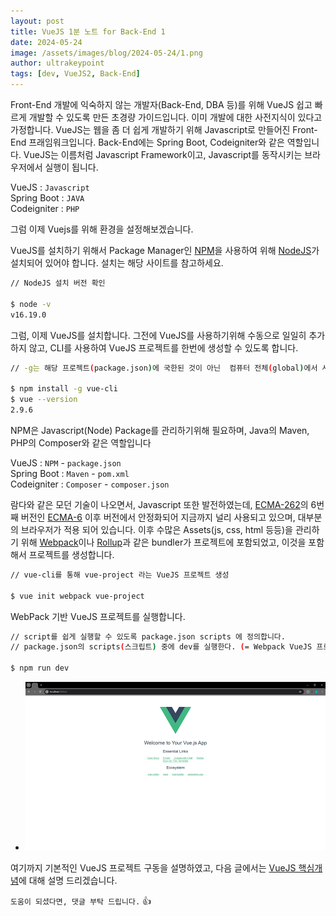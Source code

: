 ```yaml
---
layout: post
title: VueJS 1분 노트 for Back-End 1
date: 2024-05-24
image: /assets/images/blog/2024-05-24/1.png
author: ultrakeypoint
tags: [dev, VueJS2, Back-End]
---
```


Front-End 개발에 익숙하지 않는 개발자(Back-End, DBA 등)를 위해 VueJS 쉽고 빠르게 개발할 수 있도록 만든 초경량 가이드입니다. 이미 개발에 대한 사전지식이 있다고 가정합니다. VueJS는 웹을 좀 더 쉽게 개발하기 위해 Javascript로 만들어진 Front-End 프래임워크입니다. Back-End에는 Spring Boot, Codeigniter와 같은 역할입니다. VueJS는 이름처럼 Javascript Framework이고, Javascript를 동작시키는 브라우저에서 실행이 됩니다.

VueJS : `Javascript`  
Spring Boot : `JAVA`  
Codeigniter : `PHP`

그럼 이제 Vuejs를 위해 환경을 설정해보겠습니다.

VueJS를 설치하기 위해서 Package Manager인 [NPM]을 사용하여 위해 [NodeJS]가 설치되어 있어야 합니다. 설치는 해당 사이트를 참고하세요.

```bash
// NodeJS 설치 버전 확인

$ node -v
v16.19.0
```

그럼, 이제 VueJS를 설치합니다. 그전에 VueJS를 사용하기위해 수동으로 일일히 추가하지 않고, CLI를 사용하여 VueJS 프로젝트를 한번에 생성할 수 있도록 합니다.

```bash
// -g는 해당 프로젝트(package.json)에 국한된 것이 아닌  컴퓨터 전체(global)에서 사용하기 위해 설치합니다.

$ npm install -g vue-cli
$ vue --version
2.9.6
```

NPM은 Javascript(Node) Package를 관리하기위해 필요하며, Java의 Maven, PHP의 Composer와 같은 역할입니다

VueJS : `NPM` - `package.json`  
Spring Boot : `Maven` - `pom.xml`  
Codeigniter : `Composer` - `composer.json`

람다와 같은 모던 기술이 나오면서, Javascript 또한 발전하였는데, [ECMA-262]의 6번째 버전인 [ECMA-6] 이후 버전에서 안정화되어 지금까지 널리 사용되고 있으며, 대부분의 브라우저가 적용 되어 있습니다. 이후 수많은 Assets(js, css, html 등등)을 관리하기 위해 [Webpack]이나 [Rollup]과 같은 bundler가 프로젝트에 포함되었고, 이것을 포함해서 프로젝트를 생성합니다.

```bash
// vue-cli를 통해 vue-project 라는 VueJS 프로젝트 생성

$ vue init webpack vue-project
```

WebPack 기반 VueJS 프로젝트를 실행합니다.

```bash
// script를 쉽게 실행할 수 있도록 package.json scripts 에 정의합니다.
// package.json의 scripts(스크립트) 중에 dev를 실행한다. (= Webpack VueJS 프로젝트 구동)

$ npm run dev
```

- ![VueJS]

여기까지 기본적인 VueJS 프로젝트 구동을 설명하였고, 다음 글에서는 [VueJS 핵심개념](/2024/05/25/vuejs-1m-note-for-back-end2/)에 대해 설명 드리겠습니다.

`도움이 되셨다면, 댓글 부탁 드립니다.` :+1:

<!-- 이미지 -->

[VueJS]: /assets/images/blog/2024-05-24/2.png

<!-- 링크 -->

[NPM]: https://www.npmjs.com/
[NodeJS]: https://nodejs.org/
[ECMA-262]: https://ecma-international.org/publications-and-standards/standards/ecma-262/
[ECMA-6]: https://ecma-international.org/publications-and-standards/standards/ecma-6/
[Webpack]: https://webpack.kr/
[Rollup]: https://rollupjs.org/

